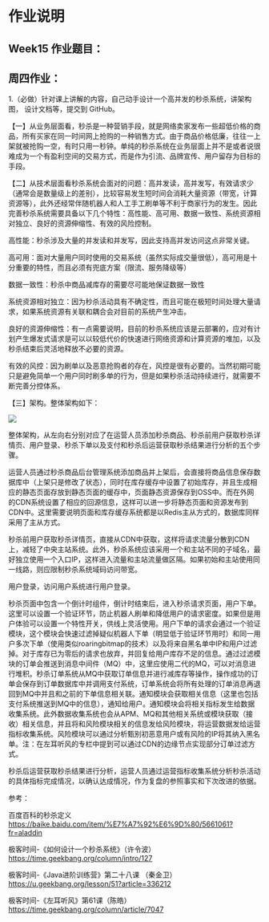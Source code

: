 # 作业说明
## Week15 作业题目：
## 周四作业：
1.（必做）针对课上讲解的内容，自己动手设计一个高并发的秒杀系统，讲架构图， 设计文档等，提交到 GitHub。

【一】从业务层面看，秒杀是一种营销手段，就是网络卖家发布一些超低价格的商品，所有买家在同一时间网上抢购的一种销售方式。由于商品价格低廉，往往一上架就被抢购一空，有时只用一秒钟。单纯的秒杀系统在业务层面上并不是或者说很难成为一个有盈利空间的交易方式，而是作为引流、品牌宣传、用户留存为目标的手段。

【二】从技术层面看秒杀系统会面对的问题：高并发读，高并发写，有效请求少（通常会是数量级上的差别），比较容易发生短时间会消耗大量资源（带宽，计算资源等），此外还经常伴随机器人和人工手工刷单等不利于商家行为的发生。因此完善秒杀系统需要具备以下几个特性：高性能、高可用、数据一致性、系统资源相对独立、良好的资源伸缩性、有效的风险控制。

高性能：秒杀涉及大量的并发读和并发写，因此支持高并发访问这点非常关键。

高可用：面对大量用户同时使用的交易系统（虽然实际成交量很低），高可用是十分重要的特性，而且必须有兜底方案（限流、服务降级等）

数据一致性：秒杀中商品减库存的需要尽可能地保证数据一致性

系统资源相对独立：因为秒杀活动具有不确定性，而且可能在极短时间处理大量请求，如果系统资源有关联和耦合会对目前的系统产生冲击。

良好的资源伸缩性：有一点需要说明，目前的秒杀系统应该是云部署的，应对有计划产生爆发式请求是可以以较低代价的快速进行网络资源和计算资源的堆加，以及秒杀结束后灵活地释放不必要的资源。

有效的风控：因为刷单以及恶意抢购者的存在，风控是很有必要的。当然初期可能只是避免简单一个用户同时刷多单的行为，但是如果秒杀活动持续进行，就需要不断完善分控体系。

【三】架构。整体架构如下：

![](http://bolgimg.beijingyijikeji.com/img/second_kill_arch_1.jpg)

整体架构，从左向右分别对应了在运营人员添加秒杀商品、秒杀前用户获取秒杀详情页、用户登录、秒杀下单以及支付和秒杀后运营获取秒杀结果进行分析的五个步骤。

运营人员通过秒杀商品后台管理系统添加商品并上架后，会直接将商品信息保存数据库中（上架只是修改了状态），同时在库存缓存中设置了初始库存，并且生成相应的静态页面存放到静态页面的缓存中，页面静态资源保存到OSS中。而在外网的CDN系统设置了相应的回源信息，这样可以进一步将静态页面和资源发布到CDN中。这里需要说明页面和库存缓存系统都是以Redis主从方式的，数据库同样采用了主从方式。

秒杀前用户获取秒杀详情页，直接从CDN中获取，这样将请求流量分散到CDN上，减轻了中央主站系统。此外，秒杀系统应该采用一个和主站不同的子域名，最好独立使用一个入口IP，这样进入流量和主站流量做区隔。如果初始和主站使用同一线路，则应限制秒杀系统域码访问带宽。

用户登录，访问用户系统进行用户登录。

秒杀页面中包含一个倒计时组件，倒计时结束后，进入秒杀请求页面，用户下单。这里可以设置一个验证环节，防止机器人刷单和降低用户的请求密度。如果但是用户体验可以设置一个特性开关，供线上灵活使用。用户下单的请求会通过一个验证模块，这个模块会快速过滤掉疑似机器人下单（明显低于验证环节用时）和同一用户多次下单（使用类似roaringbitmap的技术）以及将来自黑名单中IP和用户过滤掉。对于库存已为零后的请求也放弃，并回复给用户库存不足的信息。通过过滤模块的订单会推送到消息中间件（MQ）中，这里应使用二代的MQ，可以对消息进行堆积。秒杀订单系统从MQ中获取订单信息并进行减库存等操作，操作成功的订单会保存到订单数据库中并调用支付系统，订单系统会将所有处理的订单消息再退回到MQ中并且和之前的下单信息相关联。通知模块会获取相关信息（这里也包括支付系统推送到MQ中的信息），通知给用户。通知模块会将相关指标发生给数据收集系统。此外数据收集系统也会从APM、MQ和其他相关系统或模块获取（接收）相关信息，并且将和风险模块相关的信息发给风险模块，将运营数据发给运营指标收集系统。风险模块可以通过分析甄别初恶意用户或有风险的IP将其纳入黑名单。注：在左耳听风的专栏中提到可以通过CDN的边缘节点实现部分订单过滤方式。

秒杀后运营获取秒杀结果进行分析，运营人员通过运营指标收集系统分析秒杀活动的具体指标完成情况，以确认达成情况，作为复盘的参照事实和下次改进的依据。



参考：

百度百科的秒杀定义 https://baike.baidu.com/item/%E7%A7%92%E6%9D%80/5661061?fr=aladdin

极客时间-《如何设计一个秒杀系统》（许令波） https://time.geekbang.org/column/intro/127

极客时间-《Java进阶训练营》第二十八课 （秦金卫）https://u.geekbang.org/lesson/51?article=336212

极客时间-《左耳听风》第61课（陈皓）https://time.geekbang.org/column/article/7047

